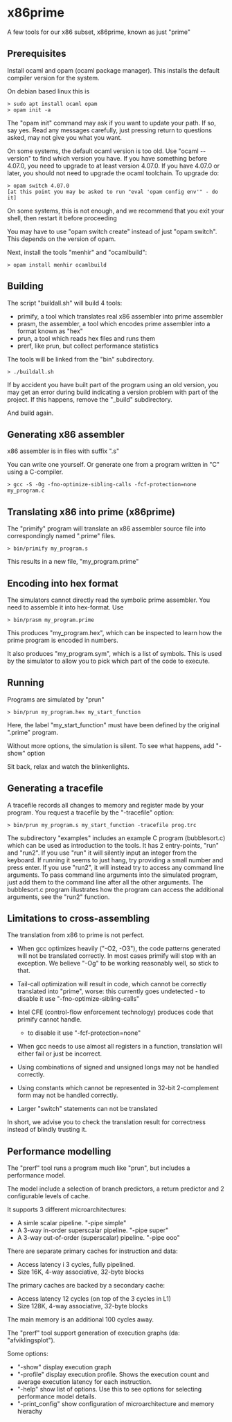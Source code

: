 # x86prime

A few tools for our x86 subset, x86prime, known as just "prime"

## Prerequisites

Install ocaml and opam (ocaml package manager). This installs the default compiler version for the system.

On debian based linux this is
~~~
> sudo apt install ocaml opam
> opam init -a
~~~
The "opam init" command may ask if you want to update your path. If so, say yes.
Read any messages carefully, just pressing return to questions asked, may not give you what you want.

On some systems, the default ocaml version is too old. Use "ocaml --version"
to find which version you have. If you have something before 4.07.0, you need
to upgrade to at least version 4.07.0. If you have 4.07.0 or later, you
should not need to upgrade the ocaml toolchain. To upgrade do:
~~~
> opam switch 4.07.0
[at this point you may be asked to run "eval 'opam config env'" - do it]
~~~
On some systems, this is not enough, and we recommend that you exit your shell,
then restart it before proceeding

You may have to use "opam switch create" instead of just "opam switch". This depends
on the version of opam.

Next, install the tools "menhir" and "ocamlbuild":
~~~
> opam install menhir ocamlbuild
~~~

## Building

The script "buildall.sh" will build 4 tools:

 * primify, a tool which translates real x86 assembler into prime assembler
 * prasm, the assembler, a tool which encodes prime assembler into a format known as "hex"
 * prun, a tool which reads hex files and runs them
 * prerf, like prun, but collect performance statistics

The tools will be linked from the "bin" subdirectory.

~~~
> ./buildall.sh
~~~

If by accident you have built part of the program using an old version, you
may get an error during build indicating a version problem with part of the
project. If this happens, remove the "_build" subdirectory.

And build again.

## Generating x86 assembler

x86 assembler is in files with suffix ".s"

You can write one yourself. Or generate one from a program written in "C"
using a C-compiler.

~~~
> gcc -S -Og -fno-optimize-sibling-calls -fcf-protection=none my_program.c
~~~

## Translating x86 into prime (x86prime)

The "primify" program will translate an x86 assembler source file into
correspondingly named ".prime" files.

~~~
> bin/primify my_program.s
~~~

This results in a new file, "my_program.prime"

## Encoding into hex format

The simulators cannot directly read the symbolic prime assembler. You need to
assemble it into hex-format. Use

~~~
> bin/prasm my_program.prime
~~~

This produces "my_program.hex", which can be inspected to learn how the prime
program is encoded in numbers.

It also produces "my_program.sym", which is a list of symbols. This is used by
the simulator to allow you to pick which part of the code to execute.

## Running

Programs are simulated by "prun"

~~~
> bin/prun my_program.hex my_start_function
~~~

Here, the label "my_start_function" must have been defined by the original ".prime"
program.

Without more options, the simulation is silent. To see what happens, add "-show" option

Sit back, relax and watch the blinkenlights.

## Generating a tracefile

A tracefile records all changes to memory and register made by your program.
You request a tracefile by the "-tracefile" option:

~~~
> bin/prun my_program.s my_start_function -tracefile prog.trc
~~~

The subdirectory "examples" includes an example C program (bubblesort.c)
which can be used as introduction to the tools. It has 2 entry-points, "run"
and "run2". If you use "run" it will silently input an integer from the keyboard.
If running it seems to just hang, try providing a small number and press enter.
If you use "run2", it will instead try to access any command line arguments.
To pass command line arguments into the simulated program, just add them to 
the command line after all the other arguments. The bubblesort.c program
illustrates how the program can access the additional arguments, see the "run2"
function.

## Limitations to cross-assembling

The translation from x86 to prime is not perfect.

 * When gcc optimizes heavily ("-O2, -O3"), the code patterns generated will not
   be translated correctly. In most cases primify will stop with an exception. 
   We believe "-Og" to be working reasonably well, so stick to that.

 * Tail-call optimization will result in code, which cannot be correctly translated
   into "prime", worse: this currently goes undetected - to disable it use "-fno-optimize-sibling-calls"

 * Intel CFE (control-flow enforcement technology) produces code that primify cannot handle.
   - to disable it use "-fcf-protection=none"

 * When gcc needs to use almost all registers in a function, translation will either fail
   or just be incorrect.

 * Using combinations of signed and unsigned longs may not be handled correctly.

 * Using constants which cannot be represented in 32-bit 2-complement form
   may not be handled correctly.

 * Larger "switch" statements can not be translated

In short, we advise you to check the translation result for correctness instead
of blindly trusting it.

## Performance modelling

The "prerf" tool runs a program much like "prun", but includes a performance model.

The model include a selection of branch predictors, a return predictor and 2 configurable
levels of cache.

It supports 3 different microarchitectures:

 * A simle scalar pipeline. "-pipe simple"
 * A 3-way in-order superscalar pipeline. "-pipe super"
 * A 3-way out-of-order (superscalar) pipeline. "-pipe ooo"

There are separate primary caches for instruction and data:

 * Access latency i 3 cycles, fully pipelined.
 * Size 16K, 4-way associative, 32-byte blocks

The primary caches are backed by a secondary cache:

 * Access latency 12 cycles (on top of the 3 cycles in L1)
 * Size 128K, 4-way associative, 32-byte blocks

The main memory is an additional 100 cycles away.

The "prerf" tool support generation of execution graphs (da: "afviklingsplot").

Some options:

 * "-show" display execution graph
 * "-profile" display execution profile. Shows the execution count and average
   execution latency for each instruction.
 * "-help" show list of options. Use this to see options for selecting
   performance model details.
 * "-print_config" show configuration of microarchitecture and memory hierachy
